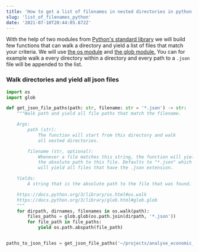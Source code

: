 ```yaml
---
title: 'How to get a list of filenames in nested directories in python'
slug: 'list_of_filenames_python'
date: '2021-07-10T20:44:05.872Z'
---
```


With the help of two modules from [Python's standard library](https://docs.python.org/3/library/) we will build few functions that can walk a directory and yield a list of files that match your criteria. We will use [the os module](https://docs.python.org/3/library/os.html) and [the glob module.](https://docs.python.org/3/library/glob.html) You can for example walk a every directory within a directory and every path to a `.json` file will be appended to the list. 

### Walk directories and yield all json files

```python
import os
import glob

def get_json_file_paths(path: str, filename: str = '*.json') -> str:
    """Walk path and yield all file paths that match the filename.

    Args:
        path (str):
            The function will start from this directory and walk 
            all nested directories.

        filename (str, optional):
            Whenever a file matches this string, the function will yield
            the absolute path to this file. Defaults to "*.json" which
            will yield all files that have the .json extension. 

    Yields:
        A string that is the absolute path to the file that was found.

    https://docs.python.org/3/library/os.html#os.walk
    https://docs.python.org/3/library/glob.html#glob.glob
    """
    for dirpath, dirnames, filenames in os.walk(path):
        files_paths = glob.glob(os.path.join(dirpath, '*.json'))
        for file_path in file_paths:
            yield os.path.abspath(file_path)


paths_to_json_files = get_json_file_paths('~/projects/analyse_economic_data/data')
```